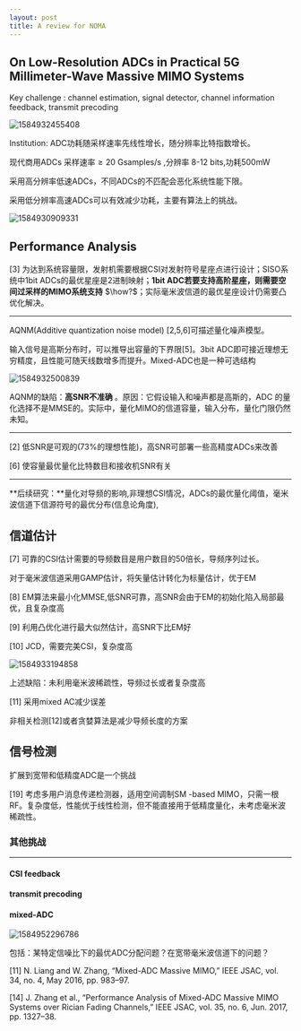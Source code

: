```yaml
---
layout: post
title: A review for NOMA
---
```


## On Low-Resolution ADCs in Practical 5G Millimeter-Wave Massive MIMO Systems

Key challenge : channel estimation, signal detector, channel information feedback, transmit precoding

![1584932455408](C:\Users\lenovo\Desktop\dll\NOMA\1584932455408.png)

Institution: ADC功耗随采样速率先线性增长，随分辨率比特指数增长。

现代商用ADCs 采样速率$\ge 20$ Gsamples/s ,分辨率 8-12 bits,功耗500mW

采用高分辨率低速ADCs，不同ADCs的不匹配会恶化系统性能下限。

采用低分辨率高速ADCs可以有效减少功耗，主要有算法上的挑战。

![1584930909331](C:\Users\lenovo\Desktop\dll\NOMA\1584930909331.png)



## Performance Analysis

[3] 为达到系统容量限，发射机需要根据CSI对发射符号星座点进行设计；SISO系统中1bit ADCs的最优星座是2进制映射；**1bit ADC若要支持高阶星座，则需要空间过采样的MIMO系统支持** $\how?$；实际毫米波信道的最优星座设计仍需要凸优化解决。

------

AQNM(Additive quantization noise model) [2,5,6]可描述量化噪声模型。

输入信号是高斯分布时，可以推导出容量的下界限[5]。3bit ADC即可接近理想无穷精度，且性能可随天线数增多而提升。Mixed-ADC也是一种可选结构

![1584932500839](C:\Users\lenovo\Desktop\dll\NOMA\1584932500839.png)

AQNM的缺陷：**高SNR不准确** 。原因：它假设输入和噪声都是高斯的，ADC 的量化选择不是MMSE的。实际中，量化MIMO的信道容量，输入分布，量化门限仍然未知。

------

[2] 低SNR是可观的(73%的理想性能)，高SNR可部署一些高精度ADCs来改善

[6] 使容量最优量化比特数目和接收机SNR有关

------

**后续研究：**量化对导频的影响,非理想CSI情况，ADCs的最优量化阈值，毫米波信道下信源符号的最优分布(信息论角度),



## 信道估计

[7] 可靠的CSI估计需要的导频数目是用户数目的50倍长，导频序列过长。

对于毫米波信道采用GAMP估计，将矢量估计转化为标量估计，优于EM

[8] EM算法来最小化MMSE,低SNR可靠，高SNR会由于EM的初始化陷入局部最优，且复杂度高

[9] 利用凸优化进行最大似然估计，高SNR下比EM好

[10] JCD，需要完美CSI，复杂度高

![1584933194858](C:\Users\lenovo\Desktop\dll\NOMA\1584933194858.png)

上述缺陷：未利用毫米波稀疏性，导频过长或者复杂度高

[11] 采用mixed AC减少误差

非相关检测[12]或者贪婪算法是减少导频长度的方案



## 信号检测

扩展到宽带和低精度ADC是一个挑战

[19] 考虑多用户消息传递检测器，适用空间调制SM -based MIMO，只需一根RF。复杂度低，性能优于线性检测，但不能直接用于低精度量化，未考虑毫米波稀疏性。



### 其他挑战

------

#### CSI feedback

#### transmit precoding

#### mixed-ADC 

![1584952296786](C:\Users\lenovo\Desktop\dll\NOMA\1584952296786.png)

包括：某特定信噪比下的最优ADC分配问题？在宽带毫米波信道下的问题？

[11]  N. Liang and W. Zhang, “Mixed-ADC Massive MIMO,” IEEE JSAC, vol. 34, no. 4, May 2016, pp. 983–97.

[14] J. Zhang et al., “Performance Analysis of Mixed-ADC Massive MIMO Systems over Rician Fading Channels,” IEEE JSAC, vol. 35, no. 6, Jun. 2017, pp. 1327–38.

